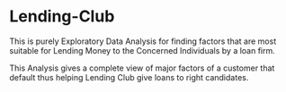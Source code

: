# Lending-Club

This is purely  Exploratory Data Analysis for finding factors that are most suitable for Lending Money to the Concerned Individuals by a loan firm.

This Analysis gives a complete view of major factors of a customer that default thus helping Lending Club give loans to right candidates.
